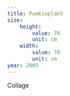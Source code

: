 ```yaml
---
title: Pumkinplant
size:
    height:
        value: 70
        unit: cm
    width:
        value: 70
        unit: cm
year: 2005
---
```


Collage